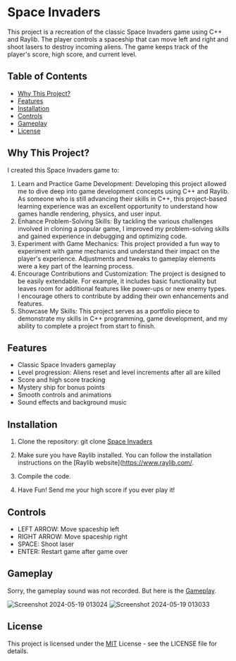 # Space Invaders

This project is a recreation of the classic Space Invaders game using C++ and Raylib. The player controls a spaceship that can move left and right and shoot lasers to destroy incoming aliens. The game keeps track of the player's score, high score, and current level.

## Table of Contents
- [Why This Project?](#WhyThisProject?)
- [Features](#features)
- [Installation](#installation)
- [Controls](#controls)
- [Gameplay](#Gameplay)
- [License](#license)

## Why This Project?

I created this Space Invaders game to:
1. Learn and Practice Game Development: Developing this project allowed me to dive deep into game development concepts using C++ and Raylib. As someone who is still advancing their skills in C++, this project-based learning experience was an excellent opportunity to understand how games handle rendering, physics, and user input.
2. Enhance Problem-Solving Skills: By tackling the various challenges involved in cloning a popular game, I improved my problem-solving skills and gained experience in debugging and optimizing code.
3. Experiment with Game Mechanics: This project provided a fun way to experiment with game mechanics and understand their impact on the player's experience. Adjustments and tweaks to gameplay elements were a key part of the learning process.
4. Encourage Contributions and Customization: The project is designed to be easily extendable. For example, it includes basic functionality but leaves room for additional features like power-ups or new enemy types. I encourage others to contribute by adding their own enhancements and features.
5. Showcase My Skills: This project serves as a portfolio piece to demonstrate my skills in C++ programming, game development, and my ability to complete a project from start to finish.

## Features
- Classic Space Invaders gameplay
- Level progression: Aliens reset and level increments after all are killed
- Score and high score tracking
- Mystery ship for bonus points
- Smooth controls and animations
- Sound effects and background music

## Installation
1. Clone the repository: git clone [Space Invaders](https://github.com/coutLiKe/space-invaders.git)

2. Make sure you have Raylib installed. You can follow the installation instructions on the [Raylib website](https://www.raylib.com/.

3. Compile the code.

4. Have Fun! Send me your high score if you ever play it!

## Controls
- LEFT ARROW: Move spaceship left
- RIGHT ARROW: Move spaceship right
- SPACE: Shoot laser
- ENTER: Restart game after game over

## Gameplay
Sorry, the gameplay sound was not recorded. But here is the [Gameplay](https://github.com/coutLiKe/Space-Invaders/assets/90409246/9eedeb03-4bfe-4359-8ffe-6303a24acf92).

![Screenshot 2024-05-19 013024](https://github.com/coutLiKe/Space-Invaders/assets/90409246/5d5dbb27-f607-45fa-bdd8-c8f36e7c7b6f)
![Screenshot 2024-05-19 013033](https://github.com/coutLiKe/Space-Invaders/assets/90409246/e11174e0-8cff-4e62-96ef-108b6cb01d44)

## License
This project is licensed under the [MIT](https://choosealicense.com/licenses/mit/) License - see the LICENSE file for details.

